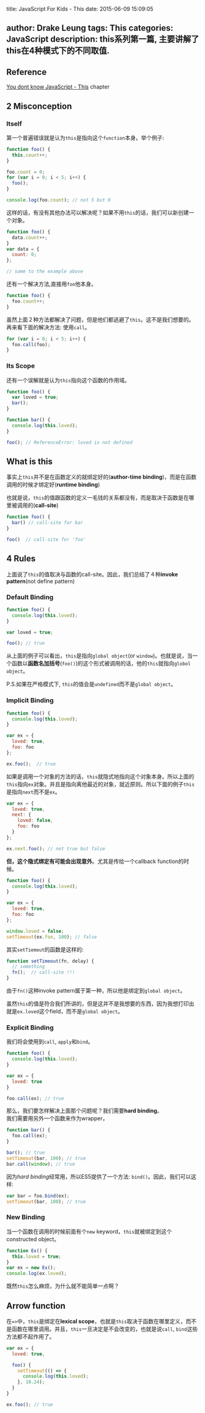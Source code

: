 title: JavaScript For Kids - This
date: 2015-06-09 15:09:05

author: Drake Leung
tags: This
categories: JavaScript
description:
  this系列第一篇, 主要讲解了this在4种模式下的不同取值.
---

## Reference
[You dont know JavaScript - This](https://github.com/getify/You-Dont-Know-JS/blob/master/this%20&%20object%20prototypes/README.md#you-dont-know-js-this--object-prototypes) chapter

## 2 Misconception
### Itself
第一个普遍错误就是认为`this`是指向这个`function`本身。举个例子:
```javascript
function foo() {
  this.count++;
}

foo.count = 0;
for (var i = 0; i < 5; i++) {
  foo();
}

console.log(foo.count); // not 5 but 0
```

这样的话，有没有其他办法可以解决呢？如果不用`this`的话，我们可以新创建一个对象。
```javascript
function foo() {
  data.count++;
}
var data = {
  count: 0;
};

// same to the example above
```
还有一个解决方法,直接用`foo`他本身。
```javascript
function foo() {
  foo.count++;
}
```
虽然上面２种方法都解决了问题，但是他们都逃避了`this`。这不是我们想要的。　　
再来看下面的解决方法: 使用`call`。
```javascript
for (var i = 0; i < 5; i++) {
  foo.call(foo);
}
```

### Its Scope
还有一个误解就是认为`this`指向这个函数的作用域。
```javascript
function foo() {
  var loved = true;
  bar();
}

function bar() {
  console.log(this.loved);
}

foo(); // ReferenceError: loved is not defined
```

## What is this
事实上`this`并不是在函数定义的就绑定好的(**author-time binding**)，而是在函数调用的时候才绑定好(**runtime binding**)

也就是说，`this`的值跟函数的定义一毛钱的关系都没有，而是取决于函数是在哪里被调用的(**call-site**)
```javascript
function foo() {
  bar() // call-site for bar
}

foo()  // call-site for 'foo'
```

## 4 Rules
上面说了`this`的值取决与函数的call-site。因此，我们总结了４种**invoke pattern**(not define pattern)

### Default Binding
```javascript
function foo() {
  console.log(this.loved);
}

var loved = true;

foo(); // true
```
从上面的例子可以看出，`this`是指向`global object`(or `window`)。也就是说，当一个函数以**函数名加括号**(`foo()`)的这个形式被调用的话，他的`this`就指向`globol object`。

P.S.如果在严格模式下, `this`的值会是`undefined`而不是`global object`。

### Implicit Binding
```javascript
function foo() {
  console.log(this.loved);
}

var ex = {
  loved: true,
  foo: foo
};

ex.foo();  // true
```
如果是调用一个对象的方法的话，`this`就隐式地指向这个对象本身。所以上面的`this`指向`ex`对象。并且是指向离他最近的对象，就近原则。所以下面的例子`this`是指向`next`而不是`ex`。
```javascript
var ex = {
  loved: true,
  next: {
    loved: false,
    foo: foo
  }
};

ex.next.foo(); // not true but false
```
**但，这个隐式绑定有可能会出现意外**。尤其是传给一个callback function的时候。
```javascript
function foo() {
  console.log(this.loved);
}

var ex = {
  loved: true,
  foo: foo
};

window.loved = false;
setTimeout(ex.foo, 100); // false
```
其实`setTiemout`的函数是这样的:
```javascript
function setTimeout(fn, delay) {
  // something
  fn();  // call-site !!!
}
```
由于`fn()`这种invoke pattern属于第一种，所以他是绑定到`global object`。

虽然`this`的值是符合我们所讲的，但是这并不是我想要的东西，因为我想打印出就是`ex.loved`这个field，而不是`global object`。

### Explicit Binding
我们将会使用到`call`, `apply`和`bind`。

```javascript
function foo() {
  console.log(this.loved);
}

var ex = {
  loved: true
}

foo.call(ex); // true
```

那么，我们要怎样解决上面那个问题呢？我们需要**hard binding**。  
我们需要用另外一个函数来作为wrapper，
```javascript
function bar() {
  foo.call(ex);
}

bar(); // true
setTimeout(bar, 100); // true
bar.call(window); // true
```

因为*hard binding*经常用，所以ES5提供了一个方法: `bind()`。因此，我们可以这样:
```javascript
var bar = foo.bind(ex);
setTimeout(bar, 100); // true
```
### New Binding
当一个函数在调用的时候前面有个`new` keyword，`this`就被绑定到这个constructed object。
```javascript
function Ex() {
  this.loved = true;
}
var ex = new Ex();
console.log(ex.loved);
```
既然`this`怎么麻烦，为什么就不能简单一点啊？

## Arrow function
在`=>`中，`this`是绑定在**lexical scope**，也就是`this`取决于函数在哪里定义，而不是函数在哪里调用。并且，`this`一旦决定是不会改变的，也就是说`call`, `bind`这些方法都不起作用了。
```javascript
var ex = {
  loved: true,

  foo() {
    setTimeout(() => {
      console.log(this.loved);
    }, 10.24);
  }
}

ex.foo(); // true
```
